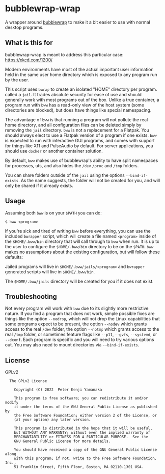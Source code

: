 # bubblewrap-wrap

A wrapper around [bubblewrap](https://github.com/projectatomic/bubblewrap)
to make it a bit easier to use with normal desktop programs.

## What is this for

bubblewrap-wrap is meant to address this particular case: https://xkcd.com/1200/

Modern environments have most of the actual important user information held in
the same user home directory which is exposed to any program run by the user.

This script uses `bwrap` to create an isolated "HOME" directory per program.
called a `jail`. It trades absolute security for ease of use and should generally
work with most programs out of the box. Unlike a true container, a program run with
`bww` has a read-only view of the host system (some directories are blocked),
but does have things like special namespacing.

The advantage of `bww` is that running a program will not pollute the real home
directory, and all configuration files can be deleted simply by removing the `jail`
directory. `bww` is not a replacement for a Flatpak. You should always elect to use
a Flatpak version of a program if one exists. `bww` is expected to run with interactive
GUI programs, and comes with support for things like X11 and PulseAudio by default. For
server applications, you should use `docker` or another container solution.

By default, `bww` makes use of bubblewrap's ability to have split namespaces
for processes, uts, and also hides the `/dev` `/proc` and `/tmp` folders.

You can share folders outside of the `jail` using the options `--bind-if-exists`. As the
name suggests, the folder will not be created for you, and will only be shared if it already
exists.

## Usage

Assuming both `bww` is on your `$PATH` you can do:
```
$ bww <program>
```

If you're sick and tired of writing `bww` before everything, you can use the
included `bwrapper` script, which will create a file named `<program>` inside
of the `$HOME/.bww/bin` directory that will call through to `bww` when run. It
is up to the user to configure the `$HOME/.bww/bin` directory to be on the `$PATH`.
`bww` makes no assumptions about the existing configuration, but will follow
these defaults:

Jailed programs will live in `$HOME/.bww/jails/<program>` and `bwrapper` generated
scripts will live in `$HOME/.bww/bin`.

The `$HOME/.bww/jails` directory will be created for you if it does not exist.

## Troubleshooting

Not every program will work with `bww` due to its slightly more restrictive nature.
If you find a program that does not work, simple possible fixes are things like
the option `--nodrop`, which will not drop the Linux capabilities that some programs
expect to be present, the option `--nodev` which grants access to the real `/dev`
folder, the option `--notmp` which grants access to the real `/tmp` folder, or
sometimes feature flags like `--p11`, `--gvfs`, `--systemd`, or `--dconf`. Each
program is specific and you will need to try various options out. You may also need
to mount directories via `--bind-if-exists`.

## License

GPLv2

```
  The GPLv2 License

    Copyright (C) 2022  Peter Kenji Yamanaka

    This program is free software; you can redistribute it and/or modify
    it under the terms of the GNU General Public License as published by
    the Free Software Foundation; either version 2 of the License, or
    (at your option) any later version.

    This program is distributed in the hope that it will be useful,
    but WITHOUT ANY WARRANTY; without even the implied warranty of
    MERCHANTABILITY or FITNESS FOR A PARTICULAR PURPOSE.  See the
    GNU General Public License for more details.

    You should have received a copy of the GNU General Public License along
    with this program; if not, write to the Free Software Foundation, Inc.,
    51 Franklin Street, Fifth Floor, Boston, MA 02110-1301 USA.
```
